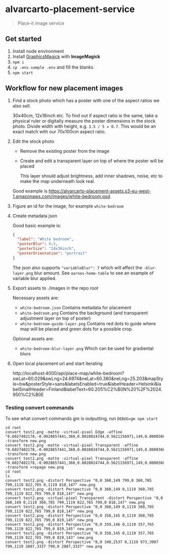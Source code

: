 # alvarcarto-placement-service

> Place-it image service


## Get started

1. Install node environment
1. Install [GraphicsMagick](https://github.com/aheckmann/gm#getting-started) with **ImageMagick**
1. `npm i`
1. `cp .env.sample .env` and fill the blanks
1. `npm start`


## Workflow for new placement images

1. Find a stock photo which has a poster with one of the aspect ratios we also sell.

    30x40cm, 12x18inch etc. To find out if aspect ratio is the same, take a physical ruler or
    digitally measure the poster dimensions in the stock photo. Divide width with height, e.g.
    `3.5 / 5 = 0.7`. This would be an exact match with our 70x100cm aspect ratio.

2. Edit the stock photo

    * Remove the existing poster from the image
    * Create and edit a transparent layer on top of where the poster will be placed

        This layer should adjust brightness, add inner shadows, noise, etc to make the map
        underneath look real.

    Good example is https://alvarcarto-placement-assets.s3-eu-west-1.amazonaws.com/images/white-bedroom.psd.

3. Figure an id for the image, for example `white-bedroom`

4. Create metadata json

    Good basic example is:

    ```json
    {
      "label": "White bedroom",
      "posterBlur": 0.5,
      "posterSize": "24x36inch",
      "posterOrientation": "portrait"
    }
    ```

    The json also supports `"variableBlur": 7` which will affect the `-blur-layer.png` blur amount.
    See `aarnes-home-table` to see an example of variable blur applied.

4. Export assets to ./images in the repo root

    Necessary assets are:

    * `white-bedroom.json` Contains metadata for placement
    * `white-bedroom.png` Contains the background (and transparent adjustment layer on top of poster)
    * `white-bedroom-guide-layer.png` Contains red dots to guide where map will be placed and green dots for a possible crop.

    Optional assets are:

    * `white-bedroom-blur-layer.png` Which can be used for gradiental blurs

5. Open local placement url and start iterating

    http://localhost:4000/api/place-map/white-bedroom?swLat=60.029&swLng=24.6974&neLat=60.380&neLng=25.203&mapStyle=bw&posterStyle=sans&labelsEnabled=true&labelHeader=Helsinki&labelSmallHeader=Finland&labelText=60.205%C2%B0N%20%2F%2024.950%C2%B0E

### Testing convert commands

To see what convert commands gm is outputting, run `DEBUG=gm npm start`

```
cd root
convert test2.png -matte -virtual-pixel Edge -affine "0.6027402178,-0.0028657441,360,0.0028024744,0.5621156971,149,0.0000360925,-0.0000079604,1" -transform new.png
convert test2.png -matte -virtual-pixel Transparent -affine "0.6027402178,-0.0028657441,360,0.0028024744,0.5621156971,149,0.0000360925,-0.0000079604,1" -transform new.png
convert test2.png -matte -virtual-pixel Transparent -affine "0.6027402178,-0.0028657441,360,0.0028024744,0.5621156971,149,0.0000360925,-0.0000079604,1" -transform +repage new.png
cd root
ls
convert test2.png -distort Perspective "0,0 360,149 799,0 360,785 799,1119 822,765 0,1119 818,147" new.png
convert test2.png -distort Perspective "0,0 360,149 0,1119 360,785 799,1119 822,765 799,0 818,147" new.png
convert test2.png -virtual-pixel Transparent -distort Perspective "0,0 360,149 0,1119 360,785 799,1119 822,765 799,0 818,147" new.png
convert test2.png -distort Perspective "0,0 360,149 0,1119 360,785 799,1119 822,765 799,0 818,147" new.png
convert test2.png -distort Perspective "0,0 358,145 0,1119 360,785 799,1119 822,765 799,0 819,145" new.png
convert test2.png -distort Perspective "0,0 359,146 0,1119 357,765 799,1119 822,765 799,0 819,145" new.png
convert test2.png -distort Perspective "0,0 358,145 0,1119 357,765 799,1119 822,765 799,0 819,143" new.png
convert test2.png -distort Perspective "0,0 340,2537 0,1119 973,3907 799,1119 2887,3337 799,0 2887,3337" new.png
```